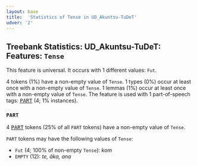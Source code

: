 ```yaml
---
layout: base
title:  'Statistics of Tense in UD_Akuntsu-TuDeT'
udver: '2'
---
```


## Treebank Statistics: UD_Akuntsu-TuDeT: Features: `Tense`

This feature is universal.
It occurs with 1 different values: `Fut`.

4 tokens (1%) have a non-empty value of `Tense`.
1 types (0%) occur at least once with a non-empty value of `Tense`.
1 lemmas (1%) occur at least once with a non-empty value of `Tense`.
The feature is used with 1 part-of-speech tags: <tt><a href="aqz_tudet-pos-PART.html">PART</a></tt> (4; 1% instances).

### `PART`

4 <tt><a href="aqz_tudet-pos-PART.html">PART</a></tt> tokens (25% of all `PART` tokens) have a non-empty value of `Tense`.

`PART` tokens may have the following values of `Tense`:

* `Fut` (4; 100% of non-empty `Tense`): <em>kom</em>
* `EMPTY` (12): <em>te, ãka, ana</em>

